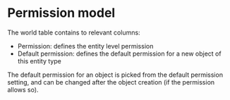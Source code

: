 # Permission model

The world table contains to relevant columns:

- Permission: defines the entity level permission
- Default permission: defines the default permission for a new object of this entity type

The default permission for an object is picked from the default permission setting, and can be changed after the object creation (if the permission allows so).